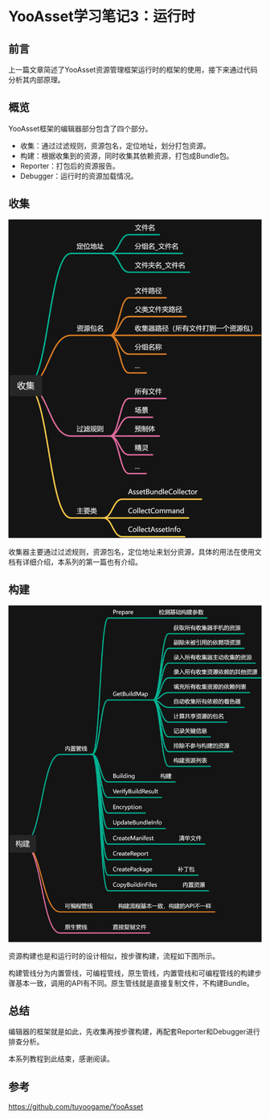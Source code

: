 # YooAsset学习笔记3：运行时



## 前言

上一篇文章简述了YooAsset资源管理框架运行时的框架的使用，接下来通过代码分析其内部原理。

## 概览

YooAsset框架的编辑器部分包含了四个部分。

- 收集：通过过滤规则，资源包名，定位地址，划分打包资源。
- 构建：根据收集到的资源，同时收集其依赖资源，打包成Bundle包。
- Reporter：打包后的资源报告。
- Debugger：运行时的资源加载情况。

## 收集

![](https://raw.githubusercontent.com/dandkong/picgo/main/img/202406302149365.jpg)

收集器主要通过过滤规则，资源包名，定位地址来划分资源，具体的用法在使用文档有详细介绍，本系列的第一篇也有介绍。

## 构建

![](https://raw.githubusercontent.com/dandkong/picgo/main/img/202406302150989.jpg)

资源构建也是和运行时的设计相似，按步骤构建，流程如下图所示。

构建管线分为内置管线，可编程管线，原生管线，内置管线和可编程管线的构建步骤基本一致，调用的API有不同。原生管线就是直接复制文件，不构建Bundle。

## 总结

编辑器的框架就是如此，先收集再按步骤构建，再配套Reporter和Debugger进行排查分析。

本系列教程到此结束，感谢阅读。

## **参考**

https://github.com/tuyoogame/YooAsset

